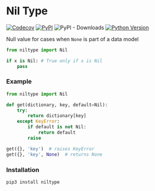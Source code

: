 # Nil Type

[![Codecov](https://img.shields.io/codecov/c/github/nikitanovosibirsk/niltype/master.svg?style=flat-square)](https://codecov.io/gh/nikitanovosibirsk/niltype)
[![PyPI](https://img.shields.io/pypi/v/niltype.svg?style=flat-square)](https://pypi.python.org/pypi/niltype/)
![PyPI - Downloads](https://img.shields.io/pypi/dm/niltype?style=flat-square)
[![Python Version](https://img.shields.io/pypi/pyversions/niltype.svg?style=flat-square)](https://pypi.python.org/pypi/niltype/)

Null value for cases when `None` is part of a data model

```python
from niltype import Nil

if x is Nil: # True only if x is Nil
    pass
```

### Example

```python
from niltype import Nil

def get(dictionary, key, default=Nil):
    try:
        return dictionary[key]
    except KeyError:
        if default is not Nil:
            return default
        raise

get({}, 'key')  # raises KeyError
get({}, 'key', None)  # returns None
```

### Installation

```sh
pip3 install niltype
```
